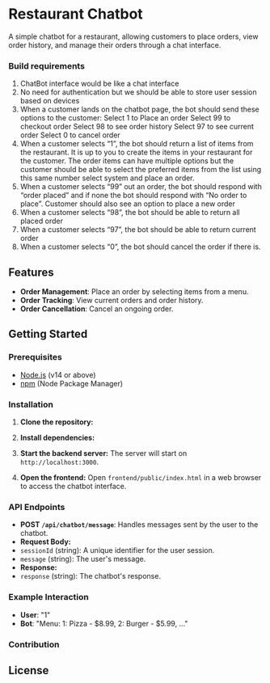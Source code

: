 # Restaurant Chatbot

A simple chatbot for a restaurant, allowing customers to place orders, view order history, and manage their orders through a chat interface.

### Build requirements
1. ChatBot interface would be like a chat interface
2. No need for authentication but we should be able to store user session based on devices
3. When a customer lands on the chatbot page, the bot should send these options to the customer:
Select 1 to Place an order
Select 99 to checkout order
Select 98 to see order history
Select 97 to see current order
Select 0 to cancel order
4. When a customer selects “1”, the bot should return a list of items from the restaurant. It is up to you to create the items in your restaurant for the customer. The order items can have multiple options but the customer should be able to select the preferred items from the list using this same number select system and place an order.
5. When a customer selects “99” out an order, the bot should respond with “order placed” and if none the bot should respond with “No order to place”. Customer should also see an option to place a new order
6. When a customer selects “98”, the bot should be able to return all placed order
7. When a customer selects “97”, the bot should be able to return current order
8. When a customer selects “0”, the bot should cancel the order if there is.


## Features
- **Order Management**: Place an order by selecting items from a menu.
- **Order Tracking**: View current orders and order history.
- **Order Cancellation**: Cancel an ongoing order.

## Getting Started

### Prerequisites
- [Node.js](https://nodejs.org/) (v14 or above)
- [npm](https://www.npmjs.com/) (Node Package Manager)

### Installation

1. **Clone the repository:**


2. **Install dependencies:**


3. **Start the backend server:**
The server will start on `http://localhost:3000`.

4. **Open the frontend:**
Open `frontend/public/index.html` in a web browser to access the chatbot interface.

### API Endpoints

- **POST `/api/chatbot/message`**: Handles messages sent by the user to the chatbot.
- **Request Body:**
 - `sessionId` (string): A unique identifier for the user session.
 - `message` (string): The user's message.
- **Response:**
 - `response` (string): The chatbot's response.

### Example Interaction
- **User**: "1"
- **Bot**: "Menu: 1: Pizza - $8.99, 2: Burger - $5.99, ..."


### Contribution


## License

